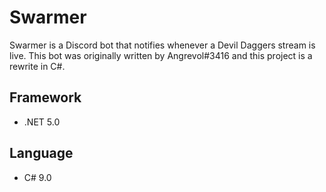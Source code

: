 # Swarmer
Swarmer is a Discord bot that notifies whenever a Devil Daggers stream is live. This bot was originally written by Angrevol#3416 and this project is a rewrite in C#.

## Framework
- .NET 5.0

## Language
- C# 9.0